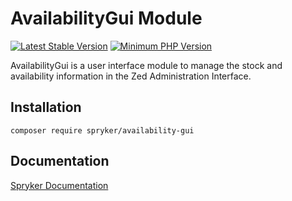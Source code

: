 # AvailabilityGui Module
[![Latest Stable Version](https://poser.pugx.org/spryker/availability-gui/v/stable.svg)](https://packagist.org/packages/spryker/availability-gui)
[![Minimum PHP Version](https://img.shields.io/badge/php-%3E%3D%208.0-8892BF.svg)](https://php.net/)

AvailabilityGui is a user interface module to manage the stock and availability information in the Zed Administration Interface.

## Installation

```
composer require spryker/availability-gui
```

## Documentation

[Spryker Documentation](https://docs.spryker.com)
